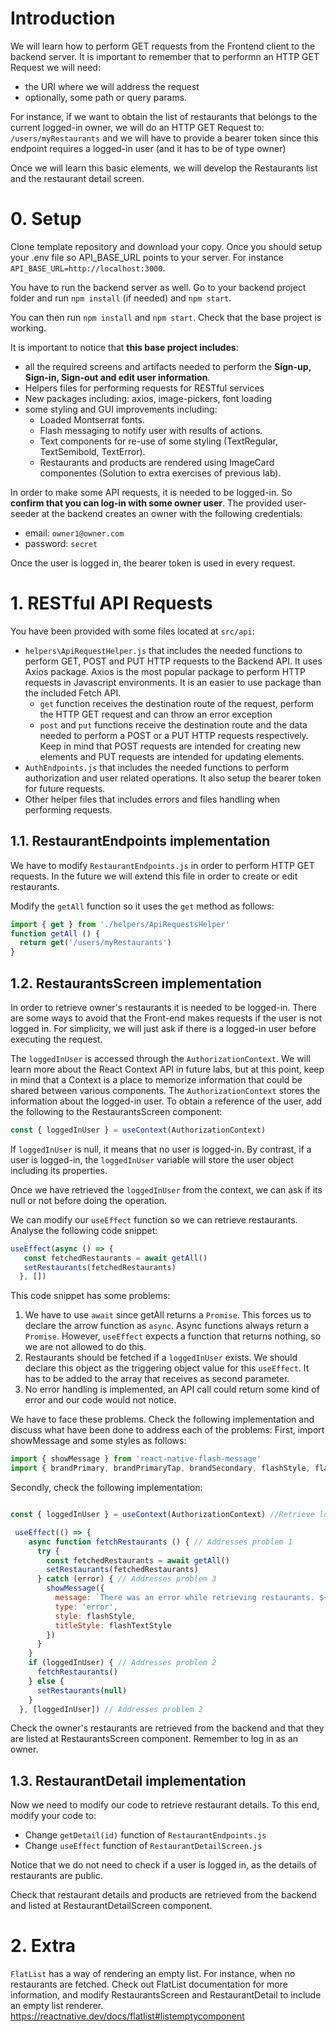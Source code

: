 # Introduction
We will learn how to perform GET requests from the Frontend client to the backend server. It is important to remember that to performn an HTTP GET Request we will need:
* the URI where we will address the request
* optionally, some path or query params.

For instance, if we want to obtain the list of restaurants that belongs to the current logged-in owner, we will do an HTTP GET Request to: `/users/myRestaurants` and we will have to provide a bearer token since this endpoint requires a logged-in user (and it has to be of type owner)

Once we will learn this basic elements, we will develop the Restaurants list and the restaurant detail screen.

# 0. Setup
Clone template repository and download your copy. Once you should setup your .env file so API_BASE_URL points to your server. For instance `API_BASE_URL=http://localhost:3000`.

You have to run the backend server as well. Go to your backend project folder and run `npm install` (if needed) and `npm start`.

You can then run `npm install` and `npm start`. Check that the base project is working.

It is important to notice that **this base project includes**:
* all the required screens and artifacts needed to perform the **Sign-up, Sign-in, Sign-out and edit user information**.
* Helpers files for performing requests for RESTful services
* New packages including: axios, image-pickers, font loading
* some styling and GUI improvements including:
  * Loaded Montserrat fonts.
  * Flash messaging to notify user with results of actions.
  * Text components for re-use of some styling (TextRegular, TextSemibold, TextError).
  * Restaurants and products are rendered using ImageCard componentes (Solution to extra exercises of previous lab).

In order to make some API requests, it is needed to be logged-in. So **confirm that you can log-in with some owner user**. The provided user-seeder at the backend creates an owner with the following credentials:
* email: `owner1@owner.com`
* password: `secret`

Once the user is logged in, the bearer token is used in every request.

# 1. RESTful API Requests
You have been provided with some files located at `src/api`:
* `helpers\ApiRequestHelper.js` that includes the needed functions to perform GET, POST and PUT HTTP requests to the Backend API. It uses Axios package. Axios is the most popular package to perform HTTP requests in Javascript environments. It is an easier to use package than the included Fetch API.
  * `get` function receives the destination route of the request, perform the HTTP GET request and can throw an error exception
  * `post` and `put` functions receive the destination route and the data needed to perform a POST or a PUT HTTP requests respectively. Keep in mind that POST requests are intended for creating new elements and PUT requests are intended for updating elements.
* `AuthEndpoints.js` that includes the needed functions to perform authorization and user related operations. It also setup the bearer token for future requests.
* Other helper files that includes errors and files handling when performing requests.

## 1.1. RestaurantEndpoints implementation
We have to modify `RestaurantEndpoints.js` in order to perform HTTP GET requests. In the future we will extend this file in order to create or edit restaurants.

Modify the `getAll` function so it uses the `get` method as follows:
```Javascript
import { get } from './helpers/ApiRequestsHelper'
function getAll () {
  return get('/users/myRestaurants')
}
```

## 1.2. RestaurantsScreen implementation
In order to retrieve owner's restaurants it is needed to be logged-in. There are some ways to avoid that the Front-end makes requests if the user is not logged in. For simplicity, we will just ask if there is a logged-in user before executing the request.

The `loggedInUser` is accessed through the `AuthorizationContext`. We will learn more about the React Context API in future labs, but at this point, keep in mind that a Context is a place to memorize information that could be shared between various components. The `AuthorizationContext` stores the information about the logged-in user. To obtain a reference of the user, add the following to the RestaurantsScreen component:
```JavaScript
const { loggedInUser } = useContext(AuthorizationContext)
```
If `loggedInUser` is null, it means that no user is logged-in. By contrast, if a user is logged-in, the `loggedInUser` variable will store the user object including its properties.

Once we have retrieved the `loggedInUser` from the context, we can ask if its null or not before doing the operation.

We can modify our `useEffect` function so we can retrieve restaurants. Analyse the following code snippet:
```Javascript
useEffect(async () => {
   const fetchedRestaurants = await getAll()
   setRestaurants(fetchedRestaurants)
  }, [])
```
This code snippet has some problems:
1) We have to use `await` since getAll returns a `Promise`. This forces us to declare the arrow function as `async`. Async functions always return a `Promise`. However, `useEffect` expects a function that returns nothing, so we are not allowed to do this.
2) Restaurants should be fetched if a `loggedInUser` exists. We should declare this object as the triggering object value for this `useEffect`. It has to be added to the array that receives as second parameter.
3) No error handling is implemented, an API call could return some kind of error and our code would not notice.

We have to face these problems. Check the following implementation and discuss what have been done to address each of the problems:
First, import showMessage and some styles as follows:
```Javascript
import { showMessage } from 'react-native-flash-message'
import { brandPrimary, brandPrimaryTap, brandSecondary, flashStyle, flashTextStyle } from '../../styles/GlobalStyles'

```
Secondly, check the following implementation:

```Javascript

const { loggedInUser } = useContext(AuthorizationContext) //Retrieve loggedInUser from Context

 useEffect(() => {
    async function fetchRestaurants () { // Addresses problem 1
      try {
        const fetchedRestaurants = await getAll()
        setRestaurants(fetchedRestaurants)
      } catch (error) { // Addresses problem 3
        showMessage({
          message: `There was an error while retrieving restaurants. ${error} `,
          type: 'error',
          style: flashStyle,
          titleStyle: flashTextStyle
        })
      }
    }
    if (loggedInUser) { // Addresses problem 2
      fetchRestaurants()
    } else {
      setRestaurants(null)
    }
  }, [loggedInUser]) // Addresses problem 2
```
Check the owner's restaurants are retrieved from the backend and that they are listed at RestaurantsScreen component. Remember to log in as an owner.

## 1.3. RestaurantDetail implementation
Now we need to modify our code to retrieve restaurant details. To this end, modify your code to:
* Change `getDetail(id)` function of `RestaurantEndpoints.js`
* Change `useEffect` function of `RestaurantDetailScreen.js`

Notice that we do not need to check if a user is logged in, as the details of restaurants are public.

Check that restaurant details and products are retrieved from the backend and listed at RestaurantDetailScreen component.

# 2. Extra
`FlatList` has a way of rendering an empty list. For instance, when no restaurants are fetched. Check out FlatList documentation for more information, and modify RestaurantsScreen and RestaurantDetail to include an empty list renderer. https://reactnative.dev/docs/flatlist#listemptycomponent